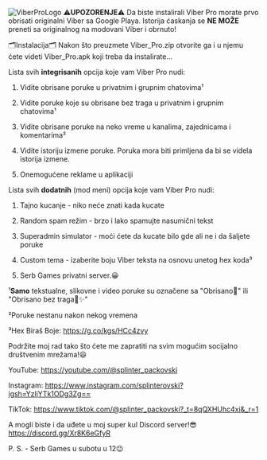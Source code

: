 ![ViberProLogo](https://github.com/user-attachments/assets/9c43ff36-9a7d-4a0f-8ca9-ff356d0e11ac)
⚠️**UPOZORENJE**⚠️
Da biste instalirali Viber Pro morate prvo obrisati originalni Viber sa Google Playa. Istorija ćaskanja se **NE MOŽE** preneti sa originalnog na modovani Viber i obrnuto!

🗂Instalacija🗂
Nakon što preuzmete Viber_Pro.zip otvorite ga i u njemu ćete videti Viber_Pro.apk koji treba da instalirate...

Lista svih **integrisanih** opcija koje vam Viber Pro nudi:

1. Vidite obrisane poruke u privatnim i grupnim chatovima¹

2. Vidite poruke koje su obrisane bez traga u privatnim i grupnim chatovima¹

3. Vidite obrisane poruke na neko vreme u kanalima, zajednicama i komentarima²

4. Vidite istoriju izmene poruke. Poruka mora biti primljena da bi se videla istorija izmene.

5. Onemogućene reklame u aplikaciji

Lista svih **dodatnih** (mod meni) opcija koje vam Viber Pro nudi:

1. Tajno kucanje - niko neće znati kada kucate

2. Random spam režim - brzo i lako spamujte nasumični tekst

3. Superadmin simulator - moći ćete da kucate bilo gde ali ne i da šaljete poruke

4. Custom tema - izaberite boju Viber teksta na osnovu unetog hex koda³

5. Serb Games privatni server.😀

¹**Samo** tekstualne, slikovne i video poruke su označene sa "Obrisano🚫" ili "Obrisano bez traga🚫✨️"

²Poruke nestanu nakon nekog vremena

³Hex Biraš Boje: https://g.co/kgs/HCc4zvy

Podržite moj rad tako što ćete me zapratiti na svim mogućim socijalno društvenim mrežama!😃

YouTube: https://youtube.com/@splinter_packovski

Instagram: https://www.instagram.com/splinterovski?igsh=YzljYTk1ODg3Zg==

TikTok: https://www.tiktok.com/@splinter_packovski?_t=8qQXHUhc4xi&_r=1

A mogli biste i da uđete u moj super kul Discord server!😎
https://discord.gg/Xr8K6eGfyR

P. S. - Serb Games u subotu u 12😉
